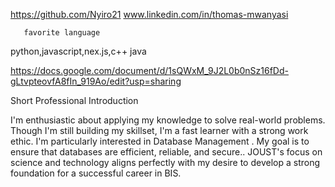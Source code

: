 https://github.com/Nyiro21
www.linkedin.com/in/thomas-mwanyasi

       favorite language
   python,javascript,nex.js,c++ java    

https://docs.google.com/document/d/1sQWxM_9J2L0b0nSz16fDd-gLtvpteovfA8fIn_919Ao/edit?usp=sharing

 Short Professional Introduction
 
 I'm enthusiastic about applying my knowledge to solve real-world problems. Though I'm still building my skillset, I'm a fast learner with a strong work ethic. I'm particularly interested in Database Management . My goal is to ensure that databases are efficient, reliable, and secure.. JOUST's focus on science and technology aligns perfectly with my desire to develop a strong foundation for a successful career in BIS.
